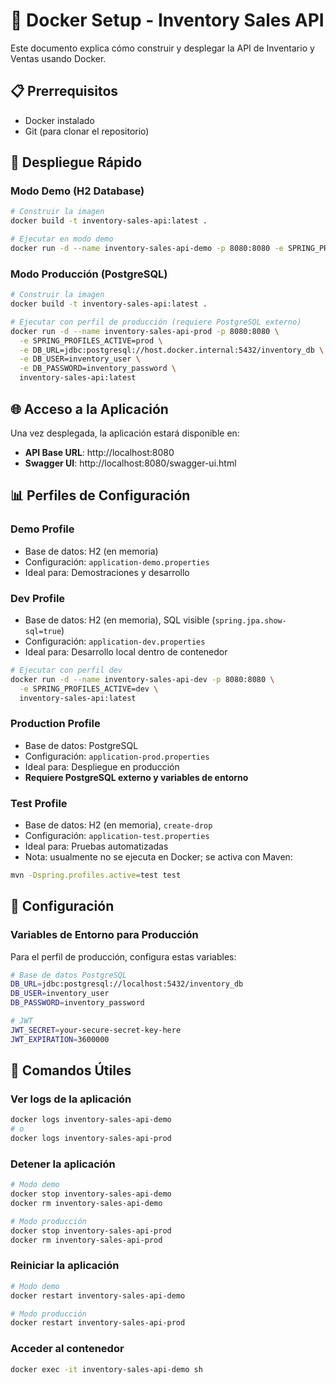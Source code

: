 # 🐳 Docker Setup - Inventory Sales API

Este documento explica cómo construir y desplegar la API de Inventario y Ventas usando Docker.

## 📋 Prerrequisitos

- Docker instalado
- Git (para clonar el repositorio)

## 🚀 Despliegue Rápido

### Modo Demo (H2 Database)
```bash
# Construir la imagen
docker build -t inventory-sales-api:latest .

# Ejecutar en modo demo
docker run -d --name inventory-sales-api-demo -p 8080:8080 -e SPRING_PROFILES_ACTIVE=demo inventory-sales-api:latest
```

### Modo Producción (PostgreSQL)
```bash
# Construir la imagen
docker build -t inventory-sales-api:latest .

# Ejecutar con perfil de producción (requiere PostgreSQL externo)
docker run -d --name inventory-sales-api-prod -p 8080:8080 \
  -e SPRING_PROFILES_ACTIVE=prod \
  -e DB_URL=jdbc:postgresql://host.docker.internal:5432/inventory_db \
  -e DB_USER=inventory_user \
  -e DB_PASSWORD=inventory_password \
  inventory-sales-api:latest
```

## 🌐 Acceso a la Aplicación

Una vez desplegada, la aplicación estará disponible en:

- **API Base URL**: http://localhost:8080
- **Swagger UI**: http://localhost:8080/swagger-ui.html

## 📊 Perfiles de Configuración

### Demo Profile
- Base de datos: H2 (en memoria)
- Configuración: `application-demo.properties`
- Ideal para: Demostraciones y desarrollo

### Dev Profile
- Base de datos: H2 (en memoria), SQL visible (`spring.jpa.show-sql=true`)
- Configuración: `application-dev.properties`
- Ideal para: Desarrollo local dentro de contenedor

```bash
# Ejecutar con perfil dev
docker run -d --name inventory-sales-api-dev -p 8080:8080 \
  -e SPRING_PROFILES_ACTIVE=dev \
  inventory-sales-api:latest
```

### Production Profile
- Base de datos: PostgreSQL
- Configuración: `application-prod.properties`
- Ideal para: Despliegue en producción
- **Requiere PostgreSQL externo y variables de entorno**

### Test Profile
- Base de datos: H2 (en memoria), `create-drop`
- Configuración: `application-test.properties`
- Ideal para: Pruebas automatizadas
- Nota: usualmente no se ejecuta en Docker; se activa con Maven:

```bash
mvn -Dspring.profiles.active=test test
```

## 🔧 Configuración

### Variables de Entorno para Producción
Para el perfil de producción, configura estas variables:
```bash
# Base de datos PostgreSQL
DB_URL=jdbc:postgresql://localhost:5432/inventory_db
DB_USER=inventory_user
DB_PASSWORD=inventory_password

# JWT
JWT_SECRET=your-secure-secret-key-here
JWT_EXPIRATION=3600000
```

## 📝 Comandos Útiles

### Ver logs de la aplicación
```bash
docker logs inventory-sales-api-demo
# o
docker logs inventory-sales-api-prod
```

### Detener la aplicación
```bash
# Modo demo
docker stop inventory-sales-api-demo
docker rm inventory-sales-api-demo

# Modo producción
docker stop inventory-sales-api-prod
docker rm inventory-sales-api-prod
```

### Reiniciar la aplicación
```bash
# Modo demo
docker restart inventory-sales-api-demo

# Modo producción
docker restart inventory-sales-api-prod
```

### Acceder al contenedor
```bash
docker exec -it inventory-sales-api-demo sh
```
